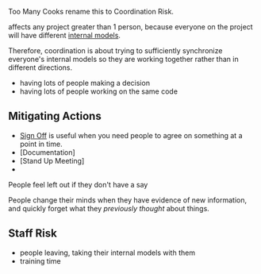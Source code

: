 Too Many Cooks
rename this to Coordination Risk.

affects any project greater than 1 person, because everyone on the project will have different [internal models](Internal-Model).  

Therefore, coordination is about trying to sufficiently synchronize everyone's internal models so they are working together rather 
than in different directions.

- having lots of people making a decision
- having lots of people working on the same code



## Mitigating Actions

 - [Sign Off](Sign-Off) is useful when you need people to agree on something at a point in time.
 - [Documentation]
 - [Stand Up Meeting]
 - 
 
 People feel left out if they don't have a say
 
 People change their minds when they have evidence of new information, and quickly forget what they _previously thought_ about things.
 
 ## Staff Risk
 
 
- people leaving, taking their internal models with them
- training time